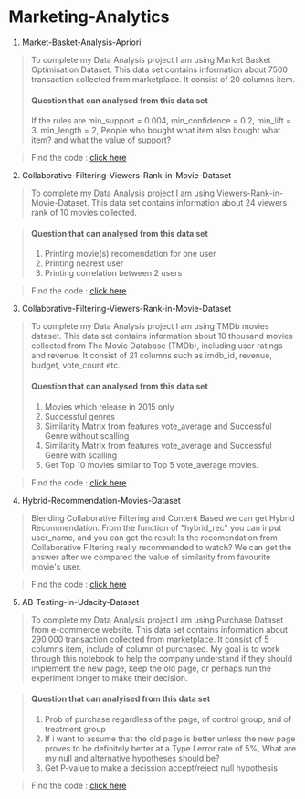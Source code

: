 # Marketing-Analytics

1. Market-Basket-Analysis-Apriori

>To complete my Data Analysis project I am using Market Basket Optimisation Dataset. 
>This data set contains information about 7500 transaction collected from marketplace. It consist of 20 columns item. 
>#### **Question that can analysed from this data set**
> If the rules are min_support = 0.004, min_confidence = 0.2, min_lift = 3, min_length = 2, People who bought what item also bought what item? and what the value of support?

>Find the code : [click here](https://github.com/dlathina/Market-Basket-Analysis-Apriori)


2. Collaborative-Filtering-Viewers-Rank-in-Movie-Dataset

>To complete my Data Analysis project I am using Viewers-Rank-in-Movie-Dataset.
>This data set contains information about 24 viewers rank of 10 movies collected. 

>#### **Question that can analysed from this data set**
> 1. Printing movie(s) recomendation for one user
> 2. Printing nearest user
> 3. Printing correlation between 2 users

>Find the code : [click here](https://github.com/dlathina/Collaborative-Filtering-Viewers-Rank-in-Movie-Dataset)

3. Collaborative-Filtering-Viewers-Rank-in-Movie-Dataset

>To complete my Data Analysis project I am using TMDb movies dataset. 
>This data set contains information about 10 thousand movies collected from The Movie Database (TMDb), including user ratings and revenue. It consist of 21 columns such as imdb_id, revenue, budget, vote_count etc.   
>#### **Question that can analysed from this data set**
> 1. Movies which release in 2015 only
> 2. Successful genres 
> 3. Similarity Matrix from features vote_average and Successful Genre without scalling
> 4. Similarity Matrix from features vote_average and Successful Genre with scalling
> 5. Get Top 10 movies similar to Top 5 vote_average movies. 

>Find the code : [click here](https://github.com/dlathina/Content-Based-Filtering-by-Similarity-Matrix)


4. Hybrid-Recommendation-Movies-Dataset

>Blending Collaborative Filtering and Content Based we can get Hybrid Recommendation. From the function of "hybrid_rec" you can input user_name, and you can get the result Is the recomendation from Collaborative Filtering really recommended to watch? We can get the answer after we compared the value of similarity from favourite movie's user. 

>Find the code : [click here](https://github.com/dlathina/Hybrid-Recommendation-Movies-Dataset)

5. AB-Testing-in-Udacity-Dataset


>To complete my Data Analysis project I am using Purchase Dataset from e-commerce website. 
>This data set contains information about 290.000 transaction collected from marketplace. It consist of 5 columns item, include of column of purchased. 
>My goal is to work through this notebook to help the company understand if they should implement the new page, keep the old page, or perhaps run the experiment longer to make their decision.


>#### **Question that can analyised from this data set**
> 1. Prob of purchase regardless of the page, of control group, and of treatment group
> 2. If i want to assume that the old page is better unless the new page proves to be definitely better at a Type I error rate of 5%, What are my null and alternative hypotheses should be?
> 3. Get P-value to make a decission accept/reject null hypothesis

>Find the code : [click here](https://github.com/dlathina/AB-Testing-in-Purchase-Dataset)

